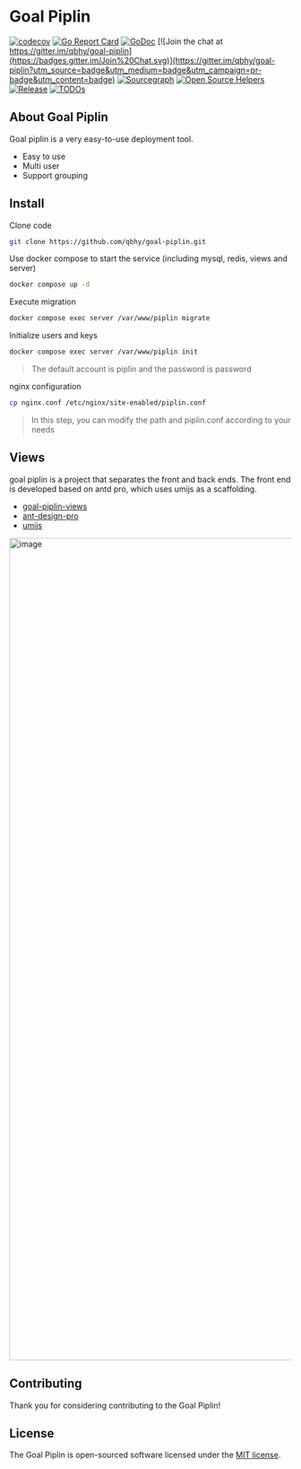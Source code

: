 # Goal Piplin
[![codecov](https://codecov.io/gh/qbhy/goal-piplin/branch/master/graph/badge.svg)](https://codecov.io/gh/qbhy/goal-piplin)
[![Go Report Card](https://goreportcard.com/badge/github.com/qbhy/goal-piplin)](https://goreportcard.com/report/github.com/qbhy/goal-piplin)
[![GoDoc](https://pkg.go.dev/badge/github.com/qbhy/goal-piplin?status.svg)](https://pkg.go.dev/github.com/qbhy/goal-piplin?tab=doc)
[![Join the chat at https://gitter.im/qbhy/goal-piplin](https://badges.gitter.im/Join%20Chat.svg)](https://gitter.im/qbhy/goal-piplin?utm_source=badge&utm_medium=badge&utm_campaign=pr-badge&utm_content=badge)
[![Sourcegraph](https://sourcegraph.com/github.com/qbhy/goal-piplin/-/badge.svg)](https://sourcegraph.com/github.com/goal-web/contracts?badge)
[![Open Source Helpers](https://www.codetriage.com/qbhy/goal-piplin/badges/users.svg)](https://www.codetriage.com/qbhy/goal-piplin)
[![Release](https://img.shields.io/github/release/qbhy/goal-piplin.svg?style=flat-square)](https://github.com/qbhy/goal-piplin/releases)
[![TODOs](https://badgen.net/https/api.tickgit.com/badgen/github.com/qbhy/goal-piplin)](https://www.tickgit.com/browse?repo=github.com/qbhy/goal-piplin)

## About Goal Piplin

Goal piplin is a very easy-to-use deployment tool.

- Easy to use
- Multi user
- Support grouping

## Install
Clone code

```bash
git clone https://github.com/qbhy/goal-piplin.git
```

Use docker compose to start the service (including mysql, redis, views and server)
```bash
docker compose up -d
```

Execute migration
```bash
docker compose exec server /var/www/piplin migrate
```

Initialize users and keys
```bash
docker compose exec server /var/www/piplin init
```
> The default account is piplin and the password is password

nginx configuration
```bash
cp nginx.conf /etc/nginx/site-enabled/piplin.conf
```
> In this step, you can modify the path and piplin.conf according to your needs

## Views
goal piplin is a project that separates the front and back ends. The front end is developed based on antd pro, which uses umijs as a scaffolding.

 - [goal-piplin-views](https://github.com/qbhy/goal-piplin-views)
 - [ant-design-pro](https://github.com/ant-design/ant-design-pro)
 - [umijs](https://github.com/umijs/umi)

<img width="1466" alt="image" src="https://github.com/qbhy/goal-piplin/assets/24204533/d0e0c034-02d7-4eca-ad91-2f7090dd5c1c">

## Contributing

Thank you for considering contributing to the Goal Piplin! 

## License

The Goal Piplin is open-sourced software licensed under the [MIT license](https://opensource.org/licenses/MIT).

